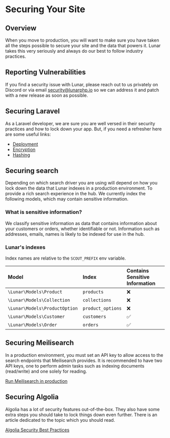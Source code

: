 # Securing Your Site

## Overview

When you move to production, you will want to make sure you have taken all the steps possible to secure your site and the data that powers it. Lunar takes this very seriously and always do our best to follow industry practices.

## Reporting Vulnerabilities

If you find a security issue with Lunar, please reach out to us privately on Discord or via email [security@lunarphp.io](mailto:security@lunarphp.io) so we can address it and patch with a new release as soon as possible.

## Securing Laravel

As a Laravel developer, we are sure you are well versed in their security practices and how to lock down your app. But, if you need a refresher here are some useful links:

- [Deployment](https://laravel.com/docs/deployment)
- [Encryption](https://laravel.com/docs/encryption)
- [Hashing](https://laravel.com/docs/hashing)

## Securing search

Depending on which search driver you are using will depend on how you lock down the data that Lunar indexes in a production environment. To provide a rich search experience in the hub. We currently index the following models, which may contain sensitive information.

### What is sensitive information?

We classify sensitive information as data that contains information about your customers or orders, whether identifiable or not. Information such as addresses, emails, names is likely to be indexed for use in the hub.

### Lunar's indexes

Index names are relative to the `SCOUT_PREFIX` env variable.

|Model|Index|Contains Sensitive Information|
|:-|:-|:-|
`\Lunar\Models\Product`|`products`|❌|
`\Lunar\Models\Collection`|`collections`|❌|
`\Lunar\Models\ProductOption`|`product_options`|❌|
`\Lunar\Models\Customer`|`customers`|✅|
`\Lunar\Models\Order`|`orders`|✅|


## Securing Meilisearch

In a production environment, you must set an API key to allow access to the search endpoints that Meilisearch provides. It is recommended to have two API keys, one to perform admin tasks such as indexing documents (read/write) and one solely for reading.

[Run Meilisearch in production](https://docs.meilisearch.com/learn/cookbooks/running_production.html)

## Securing Algolia

Algolia has a lot of security features out-of-the-box. They also have some extra steps you should take to lock things down even further. There is an article dedicated to the topic which you should read.

[Algolia Security Best Practices](https://www.algolia.com/doc/guides/security/security-best-practices/)
